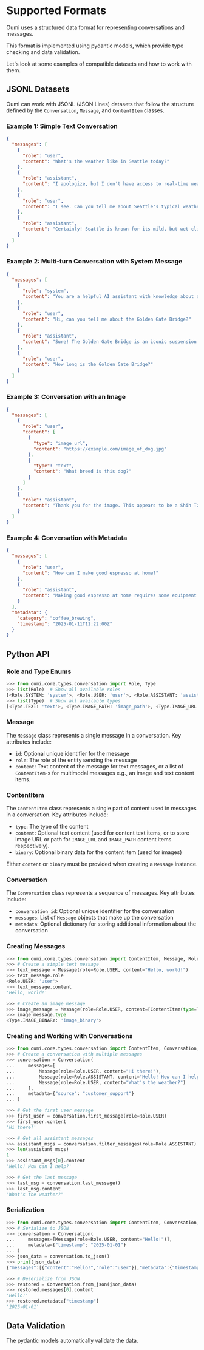 # Supported Formats

Oumi uses a structured data format for representing conversations and messages.

This format is implemented using pydantic models, which provide type checking and data validation.

Let's look at some examples of compatible datasets and how to work with them.

## JSONL Datasets

Oumi can work with JSONL (JSON Lines) datasets that follow the structure defined
by the `Conversation`, `Message`, and `ContentItem` classes.

### Example 1: Simple Text Conversation

```json
{
  "messages": [
    {
      "role": "user",
      "content": "What's the weather like in Seattle today?"
    },
    {
      "role": "assistant",
      "content": "I apologize, but I don't have access to real-time weather information for Seattle."
    },
    {
      "role": "user",
      "content": "I see. Can you tell me about Seattle's typical weather patterns?"
    },
    {
      "role": "assistant",
      "content": "Certainly! Seattle is known for its mild, but wet climate."
    }
  ]
}
```

### Example 2: Multi-turn Conversation with System Message

```json
{
  "messages": [
    {
      "role": "system",
      "content": "You are a helpful AI assistant with knowledge about architecture."
    },
    {
      "role": "user",
      "content": "Hi, can you tell me about the Golden Gate Bridge?"
    },
    {
      "role": "assistant",
      "content": "Sure! The Golden Gate Bridge is an iconic suspension bridge in San Francisco."
    },
    {
      "role": "user",
      "content": "How long is the Golden Gate Bridge?"
    }
  ]
}
```

### Example 3: Conversation with an Image

```json
{
  "messages": [
    {
      "role": "user",
      "content": [
        {
          "type": "image_url",
          "content": "https://example.com/image_of_dog.jpg"
        },
        {
          "type": "text",
          "content": "What breed is this dog?"
        }
      ]
    },
    {
      "role": "assistant",
      "content": "Thank you for the image. This appears to be a Shih Tzu puppy."
    }
  ]
}
```

### Example 4: Conversation with Metadata

```json
{
  "messages": [
    {
      "role": "user",
      "content": "How can I make good espresso at home?"
    },
    {
      "role": "assistant",
      "content": "Making good espresso at home requires some equipment and practice, but here are some key tips:\n\n1. Use freshly roasted, high-quality coffee beans.\n2. Grind the beans just before brewing, using a fine, consistent grind.\n3. Use the right amount of coffee - typically 18-20 grams for a double shot.\n4. Tamp the grounds evenly with about 30 pounds of pressure.\n5. Ensure your espresso machine is clean and at the correct temperature (usually around 200°F).\n6. Aim for an extraction time of 25-30 seconds for a 1-2 oz shot.\n7. Look for a golden-brown crema on top of your espresso.\n8. Experiment and adjust based on taste - espresso making is part science, part art!"
    }
  ],
  "metadata": {
    "category": "coffee_brewing",
    "timestamp": "2025-01-11T11:22:00Z"
  }
}
```

## Python API

### Role and Type Enums

```python
>>> from oumi.core.types.conversation import Role, Type
>>> list(Role)  # Show all available roles
[<Role.SYSTEM: 'system'>, <Role.USER: 'user'>, <Role.ASSISTANT: 'assistant'>, <Role.TOOL: 'tool'>]
>>> list(Type)  # Show all available types
[<Type.TEXT: 'text'>, <Type.IMAGE_PATH: 'image_path'>, <Type.IMAGE_URL: 'image_url'>, <Type.IMAGE_BINARY: 'image_binary'>]

```

### Message

The `Message` class represents a single message in a conversation. Key attributes include:

- `id`: Optional unique identifier for the message
- `role`: The role of the entity sending the message
- `content`: Text content of the message for text messages, or a list of `ContentItem`-s for multimodal messages e.g., an image and text content items.

### ContentItem

The `ContentItem` class represents a single part of content used in messages in a conversation. Key attributes include:

- `type`: The type of the content
- `content`: Optional text content (used for content text items, or to store image URL or path for `IMAGE_URL` and `IMAGE_PATH` content items respectively).
- `binary`: Optional binary data for the content item (used for images)

Either `content` or `binary` must be provided when creating a `Message` instance.

### Conversation

The `Conversation` class represents a sequence of messages. Key attributes include:

- `conversation_id`: Optional unique identifier for the conversation
- `messages`: List of `Message` objects that make up the conversation
- `metadata`: Optional dictionary for storing additional information about the conversation

### Creating Messages

```python
>>> from oumi.core.types.conversation import ContentItem, Message, Role, Type
>>> # Create a simple text message
>>> text_message = Message(role=Role.USER, content="Hello, world!")
>>> text_message.role
<Role.USER: 'user'>
>>> text_message.content
'Hello, world!'

>>> # Create an image message
>>> image_message = Message(role=Role.USER, content=[ContentItem(type=Type.IMAGE_BINARY, binary=b"image_bytes")])
>>> image_message.type
<Type.IMAGE_BINARY: 'image_binary'>

```

### Creating and Working with Conversations

```python
>>> from oumi.core.types.conversation import ContentItem, Conversation, Message, Role
>>> # Create a conversation with multiple messages
>>> conversation = Conversation(
...     messages=[
...         Message(role=Role.USER, content="Hi there!"),
...         Message(role=Role.ASSISTANT, content="Hello! How can I help?"),
...         Message(role=Role.USER, content="What's the weather?")
...     ],
...     metadata={"source": "customer_support"}
... )

>>> # Get the first user message
>>> first_user = conversation.first_message(role=Role.USER)
>>> first_user.content
'Hi there!'

>>> # Get all assistant messages
>>> assistant_msgs = conversation.filter_messages(role=Role.ASSISTANT)
>>> len(assistant_msgs)
1
>>> assistant_msgs[0].content
'Hello! How can I help?'

>>> # Get the last message
>>> last_msg = conversation.last_message()
>>> last_msg.content
"What's the weather?"

```

### Serialization

```python
>>> from oumi.core.types.conversation import ContentItem, Conversation, Message, Role
>>> # Serialize to JSON
>>> conversation = Conversation(
...     messages=[Message(role=Role.USER, content="Hello!")],
...     metadata={"timestamp": "2025-01-01"}
... )
>>> json_data = conversation.to_json()
>>> print(json_data)
{"messages":[{"content":"Hello!","role":"user"}],"metadata":{"timestamp":"2025-01-01"}}

>>> # Deserialize from JSON
>>> restored = Conversation.from_json(json_data)
>>> restored.messages[0].content
'Hello!'
>>> restored.metadata["timestamp"]
'2025-01-01'

```

## Data Validation

The pydantic models automatically validate the data.
